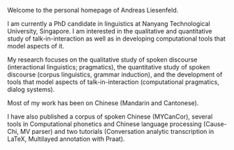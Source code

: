 Welcome to the personal homepage of Andreas Liesenfeld.

I am currently a PhD candidate in linguistics at Nanyang Technological University, Singapore. I am interested in the qualitative and quantitative study of talk-in-interaction as well as in developing computational tools that model aspects of it.

My research focuses on the qualitative study of spoken discourse (interactional linguistics; pragmatics), the quantitative study of spoken discourse (corpus linguistics, grammar induction), and the development of tools that model aspects of talk-in-interaction (computational pragmatics, dialog systems).

Most of my work has been on Chinese (Mandarin and Cantonese). 

I have also published a corpus of spoken Chinese (MYCanCor), several tools in Computational phonetics and Chinese language processing (Cause-Chi, MV parser) and two tutorials (Conversation analytic transcription in LaTeX, Multilayed annotation with Praat).
